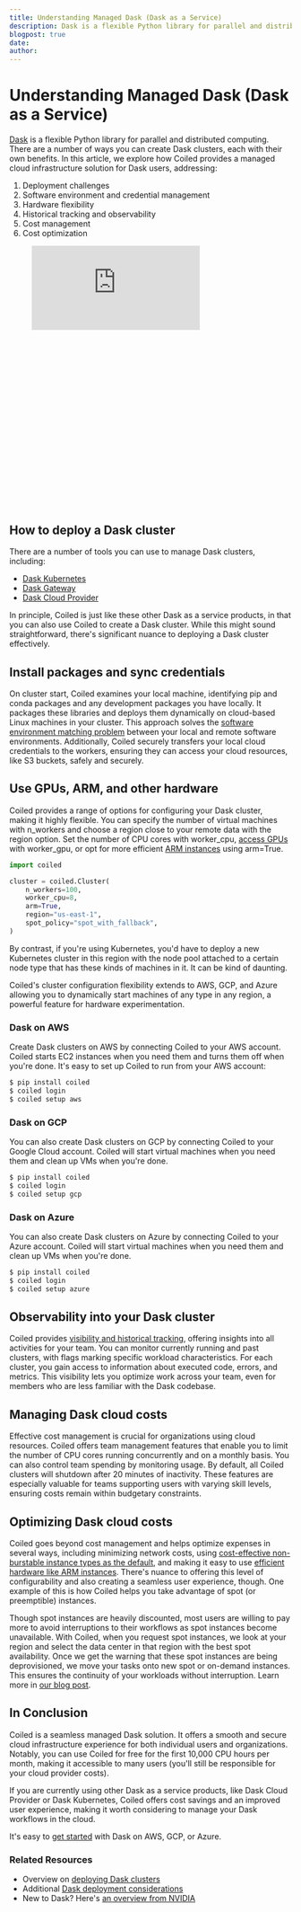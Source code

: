 ```yaml
---
title: Understanding Managed Dask (Dask as a Service)
description: Dask is a flexible Python library for parallel and distributed computing. There are a number of ways you can create Dask clusters, each with their own benefits. In this article, we explore how Coiled provides a managed cloud infrastructure solution for Dask users.
blogpost: true
date: 
author: 
---
```


# Understanding Managed Dask (Dask as a Service)

‍[Dask](https://www.dask.org/) is a flexible Python library for parallel and distributed computing. There are a number of ways you can create Dask clusters, each with their own benefits. In this article, we explore how Coiled provides a managed cloud infrastructure solution for Dask users, addressing:

1. Deployment challenges
2. Software environment and credential management
3. Hardware flexibility
4. Historical tracking and observability
5. Cost management
6. Cost optimization

<figure style="padding-bottom:56.206088992974244%" class="w-richtext-align-fullwidth w-richtext-figure-type-video"><div><iframe allowfullscreen="true" frameborder="0" scrolling="no" src="https://www.youtube.com/embed/eXP-YuERvi4?enablejsapi=1&amp;origin=https%3A%2F%2Fwww.coiled.io" title="Six Coiled features for Dask users" data-gtm-yt-inspected-11="true" id="730686560" data-gtm-yt-inspected-34277050_38="true"></iframe></div></figure>

‍

## How to deploy a Dask cluster

There are a number of tools you can use to manage Dask clusters, including:

- [Dask Kubernetes](https://kubernetes.dask.org/en/latest/)
- [Dask Gateway](https://gateway.dask.org/)
- [Dask Cloud Provider](https://cloudprovider.dask.org/en/latest/)

In principle, Coiled is just like these other Dask as a service products, in that you can also use Coiled to create a Dask cluster. While this might sound straightforward, there's significant nuance to deploying a Dask cluster effectively.

## Install packages and sync credentials

On cluster start, Coiled examines your local machine, identifying pip and conda packages and any development packages you have locally. It packages these libraries and deploys them dynamically on cloud-based Linux machines in your cluster. This approach solves the [software environment matching problem](https://docs.dask.org/en/stable/deployment-considerations.html#consistent-software-environments) between your local and remote software environments. Additionally, Coiled securely transfers your local cloud credentials to the workers, ensuring they can access your cloud resources, like S3 buckets, safely and securely.

## Use GPUs, ARM, and other hardware

Coiled provides a range of options for configuring your Dask cluster, making it highly flexible. You can specify the number of virtual machines with n_workers and choose a region close to your remote data with the region option. Set the number of CPU cores with worker_cpu, [access GPUs](https://docs.coiled.io/user_guide/clusters/gpu.html) with worker_gpu, or opt for more efficient [ARM instances](https://docs.coiled.io/user_guide/clusters/arm.html) using arm=True.

```python
import coiled

cluster = coiled.Cluster(
    n_workers=100,
    worker_cpu=8,
    arm=True,
    region="us-east-1",
    spot_policy="spot_with_fallback",
)
```

By contrast, if you're using Kubernetes, you'd have to deploy a new Kubernetes cluster in this region with the node pool attached to a certain node type that has these kinds of machines in it. It can be kind of daunting.

Coiled's cluster configuration flexibility extends to AWS, GCP, and Azure allowing you to dynamically start machines of any type in any region, a powerful feature for hardware experimentation.

### Dask on AWS

Create Dask clusters on AWS by connecting Coiled to your AWS account. Coiled starts EC2 instances when you need them and turns them off when you're done. It's easy to set up Coiled to run from your AWS account:

```bash
$ pip install coiled
$ coiled login
$ coiled setup aws
```

### Dask on GCP

You can also create Dask clusters on GCP by connecting Coiled to your Google Cloud account. Coiled will start virtual machines when you need them and clean up VMs when you're done.

```bash
$ pip install coiled
$ coiled login
$ coiled setup gcp
```

### Dask on Azure

You can also create Dask clusters on Azure by connecting Coiled to your Azure account. Coiled will start virtual machines when you need them and clean up VMs when you're done.

```bash
$ pip install coiled
$ coiled login
$ coiled setup azure
```

## Observability into your Dask cluster

Coiled provides [visibility and historical tracking](https://www.youtube.com/watch?v=4PiZf6UvCv0), offering insights into all activities for your team. You can monitor currently running and past clusters, with flags marking specific workload characteristics. For each cluster, you gain access to information about executed code, errors, and metrics. This visibility lets you optimize work across your team, even for members who are less familiar with the Dask codebase.

## Managing Dask cloud costs

Effective cost management is crucial for organizations using cloud resources. Coiled offers team management features that enable you to limit the number of CPU cores running concurrently and on a monthly basis. You can also control team spending by monitoring usage. By default, all Coiled clusters will shutdown after 20 minutes of inactivity. These features are especially valuable for teams supporting users with varying skill levels, ensuring costs remain within budgetary constraints.

## Optimizing Dask cloud costs

Coiled goes beyond cost management and helps optimize expenses in several ways, including minimizing network costs, using [cost-effective non-burstable instance types as the default](https://docs.coiled.io/blog/burstable-vs-nonburstable.html), and making it easy to use [efficient hardware like ARM instances](https://docs.coiled.io/blog/dask-graviton.html). There's nuance to offering this level of configurability and also creating a seamless user experience, though. One example of this is how Coiled helps you take advantage of spot (or preemptible) instances.

Though spot instances are heavily discounted, most users are willing to pay more to avoid interruptions to their workflows as spot instances become unavailable. With Coiled, when you request spot instances, we look at your region and select the data center in that region with the best spot availability. Once we get the warning that these spot instances are being deprovisioned, we move your tasks onto new spot or on-demand instances. This ensures the continuity of your workloads without interruption. Learn more in [our blog post](/blog/save-money-with-spot).

## In Conclusion

Coiled is a seamless managed Dask solution. It offers a smooth and secure cloud infrastructure experience for both individual users and organizations. Notably, you can use Coiled for free for the first 10,000 CPU hours per month, making it accessible to many users (you'll still be responsible for your cloud provider costs).

If you are currently using other Dask as a service products, like Dask Cloud Provider or Dask Kubernetes, Coiled offers cost savings and an improved user experience, making it worth considering to manage your Dask workflows in the cloud.

It's easy to [get started](https://docs.coiled.io/user_guide/setup/index.html) with Dask on AWS, GCP, or Azure.

### Related Resources

- Overview on [deploying Dask clusters](https://docs.dask.org/en/stable/deploying.html#distributed-computing)
- Additional [Dask deployment considerations](https://docs.dask.org/en/stable/deployment-considerations.html)
- New to Dask? Here's [an overview from NVIDIA](https://www.nvidia.com/en-us/glossary/data-science/dask/)